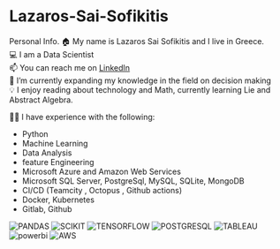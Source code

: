 # Lazaros-Sai-Sofikitis
Personal Info.
🏠 My name is Lazaros Sai Sofikitis and I live in Greece.  <br>
💻 I am a Data Scientist<br>
📫 You can reach me on [LinkedIn](https://www.linkedin.com/in/lazaros-sai-sofikitis-a2b255158/)<br>
🌱 I’m currently expanding my knowledge in the field on decision making<br>
💡 I enjoy reading about technology and Math, currently learning Lie and Abstract Algebra.  <br>

👨‍💻 I have experience with the following:
- Python 
- Machine Learning
- Data Analysis
- feature Engineering
- Microsoft Azure and Amazon Web Services
- Microsoft SQL Server, PostgreSql, MySQL, SQLite, MongoDB
- CI/CD (Teamcity , Octopus , Github actions)
- Docker, Kubernetes
- Gitlab, Github<br>

![PANDAS](https://github.com/lazasof/Lazaros-Sai-Sofikitis/assets/40027330/6e3a44eb-d1cf-4118-8a31-5af49c3bf06e)
![SCIKIT](https://github.com/lazasof/Lazaros-Sai-Sofikitis/assets/40027330/cd4ca852-c37b-4ff3-8757-c64ec76a7b7f)
![TENSORFLOW](https://github.com/lazasof/Lazaros-Sai-Sofikitis/assets/40027330/6256ab02-c31b-40ff-8c15-8c691feb1fb0)
![POSTGRESQL](https://github.com/lazasof/Lazaros-Sai-Sofikitis/assets/40027330/d0eb0b98-2d63-4f8e-8b83-b201b2038629)
![TABLEAU](https://github.com/lazasof/Lazaros-Sai-Sofikitis/assets/40027330/7828ad97-6403-4eeb-841e-006f45a32b2c)
![powerbi](https://github.com/lazasof/Lazaros-Sai-Sofikitis/assets/40027330/11e31cbf-2e75-43ab-9917-e1640058158d)
![AWS](https://github.com/lazasof/Lazaros-Sai-Sofikitis/assets/40027330/9b4dc934-2ece-4c58-aa2a-6c5b3b7d0d7b)
